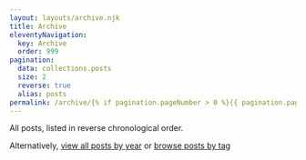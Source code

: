 ```yaml
---
layout: layouts/archive.njk
title: Archive
eleventyNavigation:
  key: Archive
  order: 999
pagination:
  data: collections.posts 
  size: 2
  reverse: true
  alias: posts
permalink: /archive/{% if pagination.pageNumber > 0 %}{{ pagination.pageNumber }}/{% endif %}
---
```


All posts, listed in reverse chronological order. 

Alternatively, <a href="/archive/all-posts/">view all posts by year</a> or <a href="/archive/tags/">browse posts by tag</a>
